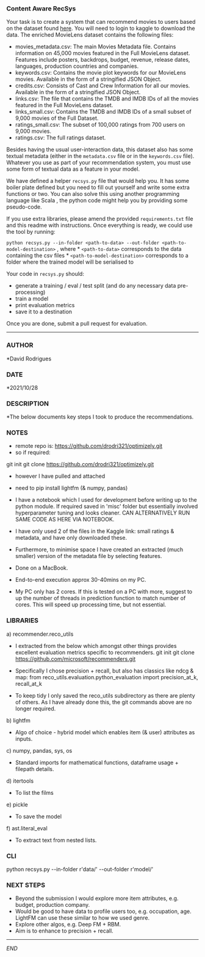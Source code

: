 ### Content Aware RecSys


Your task is to create a system that can recommend movies to users based on the dataset found [here](https://www.kaggle.com/rounakbanik/the-movies-dataset/data). You will need to login to kaggle to download the data. The enriched MovieLens dataset contains the following files:


* movies_metadata.csv: The main Movies Metadata file. Contains information on 45,000 movies featured in the Full MovieLens dataset. Features include posters, backdrops, budget, revenue, release dates, languages, production countries and companies.
* keywords.csv: Contains the movie plot keywords for our MovieLens movies. Available in the form of a stringified JSON Object.
* credits.csv: Consists of Cast and Crew Information for all our movies. Available in the form of a stringified JSON Object.
* links.csv: The file that contains the TMDB and IMDB IDs of all the movies featured in the Full MovieLens dataset.
* links_small.csv: Contains the TMDB and IMDB IDs of a small subset of 9,000 movies of the Full Dataset.
* ratings_small.csv: The subset of 100,000 ratings from 700 users on 9,000 movies.
* ratings.csv: The full ratings dataset.

Besides having the usual user-interaction data, this dataset also has some textual metadata (either in the `metadata.csv` file or in the `keywords.csv` file). Whatever you use as part of your recommendation system, you must use some form of textual data as a feature in your model.


We have defined a helper `recsys.py` file that would help you. It has some boiler plate defined but you need to fill out yourself and write some extra functions or two. You can also solve this using another programming language like Scala , the python code might help you by providing some pseudo-code.

If you use extra libraries, please amend the provided `requirements.txt` file and this readme with instructions. Once everything is ready, we could use the tool by running:

`python recsys.py --in-folder <path-to-data> --out-folder <path-to-model-destination>` , where
	* `<path-to-data>` corresponds to the data containing the csv files
	* `<path-to-model-destination>` corresponds to a folder where the trained model will be serialised to


Your code in `recsys.py` should:
* generate a training / eval / test split (and do any necessary data pre-processing)
* train a model
* print evaluation metrics
* save it to a destination

Once you are done, submit a pull request for evaluation.


---------------------------------------------------------


### AUTHOR
*David Rodrigues


### DATE
*2021/10/28


### DESCRIPTION
*The below documents key steps I took to produce the recommendations.


### NOTES
- remote repo is: https://github.com/drodri321/optimizely.git
- so if required: 

git init
git clone https://github.com/drodri321/optimizely.git
- however I have pulled and attached

- need to pip install lightfm (& numpy, pandas)

- I have a notebook which I used for development before writing up to the python module.  If required saved in 'misc' folder but essentially involved hyperparameter tuning and looks cleaner.  CAN ALTERNATIVELY RUN SAME CODE AS HERE VIA NOTEBOOK.

- I have only used 2 of the files in the Kaggle link: small ratings & metadata, and have only downloaded these.

- Furthermore, to minimise space I have created an extracted (much smaller) version of the metadata file by selecting features.

- Done on a MacBook.

- End-to-end execution approx 30-40mins on my PC.

- My PC only has 2 cores.  If this is tested on a PC with more, suggest to up the number of threads in prediction function to match number of cores.  This will speed up processing time, but not essential.


### LIBRARIES
a) recommender.reco_utils
- I extracted from the below which amongst other things provides excellent evaluation metrics specific to recommenders.
git init
git clone https://github.com/microsoft/recommenders.git

- Specifically I chose precision + recall, but also has classics like ndcg & map:
from reco_utils.evaluation.python_evaluation import precision_at_k, recall_at_k

- To keep tidy I only saved the reco_utils subdirectory as there are plenty of others.  As I have already done this, the git commands above are no longer required.

b) lightfm
- Algo of choice - hybrid model which enables item (& user) attributes as inputs.

c) numpy, pandas, sys, os
- Standard imports for mathematical functions, dataframe usage + filepath details.

d) itertools
- To list the films

e) pickle
- To save the model

f) ast.literal_eval
- To extract text from nested lists.


### CLI
python recsys.py --in-folder r'data/' --out-folder r'model/'


### NEXT STEPS
- Beyond the submission I would explore more item attributes, e.g. budget, production company.
- Would be good to have data to profile users too, e.g. occupation, age.  LightFM can use these similar to how we used genre.
- Explore other algos, e.g. Deep FM + RBM.
- Aim is to enhance to precision + recall.

---------------------------------------------------------
*END*
